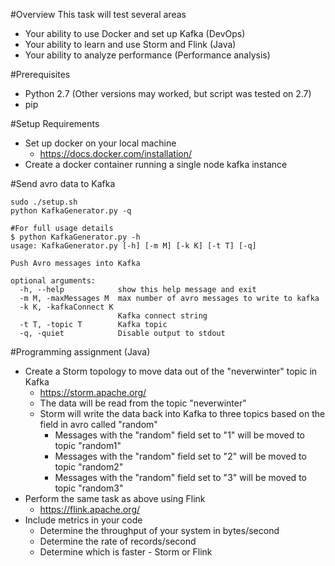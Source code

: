 #Overview
This task will test several areas
* Your ability to use Docker and set up Kafka (DevOps)
* Your ability to learn and use Storm and Flink (Java)
* Your ability to analyze performance (Performance analysis)

#Prerequisites
* Python 2.7 (Other versions may worked, but script was tested on 2.7)
* pip


#Setup Requirements
* Set up docker on your local machine
  * https://docs.docker.com/installation/
* Create a docker container running a single node kafka instance


#Send avro data to Kafka 
```
sudo ./setup.sh
python KafkaGenerator.py -q

#For full usage details
$ python KafkaGenerator.py -h
usage: KafkaGenerator.py [-h] [-m M] [-k K] [-t T] [-q]

Push Avro messages into Kafka

optional arguments:
  -h, --help            show this help message and exit
  -m M, -maxMessages M  max number of avro messages to write to kafka
  -k K, -kafkaConnect K
                        Kafka connect string
  -t T, -topic T        Kafka topic
  -q, -quiet            Disable output to stdout
```


#Programming assignment (Java)
* Create a Storm topology to move data out of the "neverwinter" topic in Kafka
  * https://storm.apache.org/
  * The data will be read from the topic "neverwinter"
  * Storm will write the data back into Kafka to three topics based on the field in avro called "random"
    * Messages with the "random" field set to "1" will be moved to topic "random1"
    * Messages with the "random" field set to "2" will be moved to topic "random2"
    * Messages with the "random" field set to "3" will be moved to topic "random3"
* Perform the same task as above using Flink
  * https://flink.apache.org/
* Include metrics in your code
  * Determine the throughput of your system in bytes/second
  * Determine the rate of records/second
  * Determine which is faster - Storm or Flink